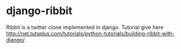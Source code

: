 django-ribbit
=============
Ribbit is a twitter clone implemented in django.
Tutorial give here http://net.tutsplus.com/tutorials/python-tutorials/building-ribbit-with-django/
